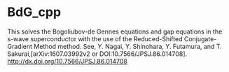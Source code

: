 # BdG_cpp
This solves the Bogoliubov-de Gennes equations and gap equations in the s-wave superconductor with the use of the Reduced-Shifted Conjugate-Gradient Method method. See, Y. Nagai, Y. Shinohara, Y. Futamura, and T. Sakurai,[arXiv:1607.03992v2 or DOI:10.7566/JPSJ.86.014708]. http://dx.doi.org/10.7566/JPSJ.86.014708  
